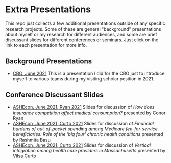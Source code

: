 # Extra Presentations

This repo just collects a few additional presentations outside of any specific research projects. Some of these are general "background" presentations about myself or my research for different audiences, and some are brief discussant slides for different conferences or seminars. Just click on the link to each presentation for more info.

## Background Presentations

- [CBO, June 2021](cbo-20210615.html) This is a presentation I did for the CBO just to introduce myself to various teams during my visiting scholar position in 2021.


## Conference Discussant Slides

- [ASHEcon, June 2021, Ryan 2021](ashecon-2021-ryan.html) Slides for discussion of *How does insurance competition affect medical consumption?* presented by Conor Ryan
- [ASHEcon, June 2021, Curto 2021](ashecon-2021-basu.html) Slides for discussion of *Financial burdens of out-of-pocket spending among Medicare fee-for-service beneficiaries: Role of the 'big four' chronic health conditions* presented by Rashmita Basu
- [ASHEcon, June 2021, Curto 2021](ashecon-2021-curto.html) Slides for discussion of *Vertical integration among health care providers in Massachusetts* presented by Vilsa Curto

